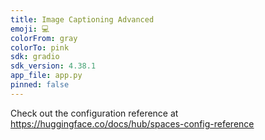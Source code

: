 ```yaml
---
title: Image Captioning Advanced
emoji: 💻
colorFrom: gray
colorTo: pink
sdk: gradio
sdk_version: 4.38.1
app_file: app.py
pinned: false
---
```


Check out the configuration reference at https://huggingface.co/docs/hub/spaces-config-reference
